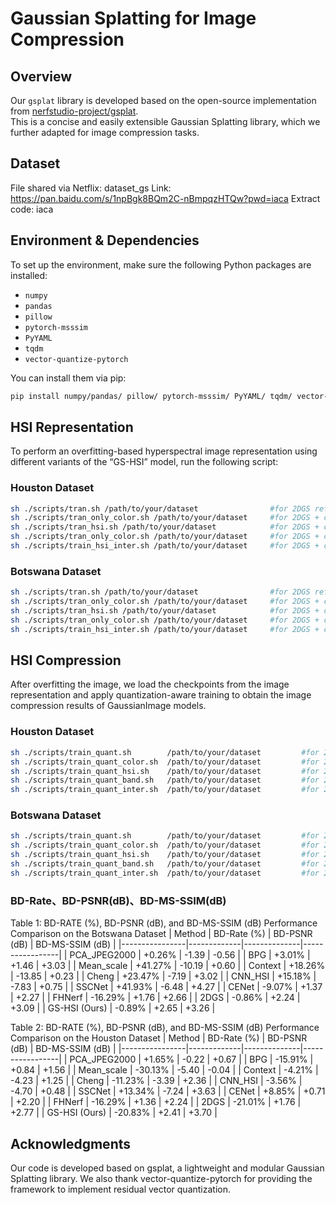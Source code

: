 # Gaussian Splatting for Image Compression

## Overview

Our `gsplat` library is developed based on the open-source implementation from [nerfstudio-project/gsplat](https://github.com/nerfstudio-project/gsplat).  
This is a concise and easily extensible Gaussian Splatting library, which we further adapted for image compression tasks.

## Dataset
File shared via Netflix: dataset_gs 
Link: https://pan.baidu.com/s/1npBgk8BQm2C-nBmpqzHTQw?pwd=iaca Extract code: iaca

## Environment & Dependencies

To set up the environment, make sure the following Python packages are installed:

- `numpy`  
- `pandas`  
- `pillow`  
- `pytorch-msssim`  
- `PyYAML`  
- `tqdm`  
- `vector-quantize-pytorch`  

You can install them via pip:

```bash
pip install numpy/pandas/ pillow/ pytorch-msssim/ PyYAML/ tqdm/ vector-quantize-pytorch/
```
## HSI Representation

To perform an overfitting-based hyperspectral image representation using different variants of the “GS-HSI” model, run the following script:

### Houston Dataset

```bash
sh ./scripts/tran.sh /path/to/your/dataset                #for 2DGS reference[14]
sh ./scripts/tran_only_color.sh /path/to/your/dataset     #for 2DGS + color weight W
sh ./scripts/tran_hsi.sh /path/to/your/dataset            #for 2DGS + color weight W + adaptive resampling module
sh ./scripts/tran_only_color.sh /path/to/your/dataset     #for 2DGS + color weight W + reusing cross-band information
sh ./scripts/train_hsi_inter.sh /path/to/your/dataset     #for 2DGS + color weight W + adaptive resampling module + reusing cross-band information(GS-HSI)
```
### Botswana Dataset
```bash
sh ./scripts/tran.sh /path/to/your/dataset                #for 2DGS reference[14]
sh ./scripts/tran_only_color.sh /path/to/your/dataset     #for 2DGS + color weight W
sh ./scripts/tran_hsi.sh /path/to/your/dataset            #for 2DGS + color weight W + adaptive resampling module
sh ./scripts/tran_only_color.sh /path/to/your/dataset     #for 2DGS + color weight W + reusing cross-band information
sh ./scripts/train_hsi_inter.sh /path/to/your/dataset     #for 2DGS + color weight W + adaptive resampling module + reusing cross-band information(GS-HSI)
```
## HSI Compression
After overfitting the image, we load the checkpoints from the image representation and apply quantization-aware training to obtain the image compression results of GaussianImage models.

### Houston Dataset
```bash
sh ./scripts/train_quant.sh        /path/to/your/dataset         #for 2DGS reference[14] + attribute-aware quantization module
sh ./scripts/train_quant_color.sh  /path/to/your/dataset         #for 2DGS + color weight W + attribute-aware quantization module
sh ./scripts/train_quant_hsi.sh    /path/to/your/dataset         #for 2DGS + color weight W + adaptive resampling module + attribute-aware quantization module
sh ./scripts/train_quant_band.sh   /path/to/your/dataset         #for 2DGS + color weight W+ reusing cross-band information + attribute-aware quantization module
sh ./scripts/train_quant_inter.sh  /path/to/your/dataset         #for 2DGS + color weight W+ reusing cross-band information + adaptive resampling module + attribute-aware quantization module
```
### Botswana Dataset
```bash
sh ./scripts/train_quant.sh        /path/to/your/dataset         #for 2DGS reference[14] + attribute-aware quantization module
sh ./scripts/train_quant_color.sh  /path/to/your/dataset         #for 2DGS + color weight W + attribute-aware quantization module
sh ./scripts/train_quant_hsi.sh    /path/to/your/dataset         #for 2DGS + color weight W + adaptive resampling module + attribute-aware quantization module
sh ./scripts/train_quant_band.sh   /path/to/your/dataset         #for 2DGS + color weight W+ reusing cross-band information + attribute-aware quantization module
sh ./scripts/train_quant_inter.sh  /path/to/your/dataset         #for 2DGS + color weight W+ reusing cross-band information + adaptive resampling module + attribute-aware quantization module
```

### BD-Rate、BD-PSNR(dB)、BD-MS-SSIM(dB)

Table 1: BD-RATE (%), BD-PSNR (dB), and BD-MS-SSIM (dB) Performance Comparison on the Botswana Dataset
| Method         | BD-Rate (%) | BD-PSNR (dB) | BD-MS-SSIM (dB) |
|----------------|-------------|--------------|-----------------|
| PCA_JPEG2000   | +0.26%      | -1.39        | -0.56           |
| BPG            | +3.01%      | +1.46        | +3.03           |
| Mean_scale     | +41.27%     | -10.19       | +0.60           |
| Context        | +18.26%     | -13.85       | +0.23           |
| Cheng          | +23.47%     | -7.19        | +3.02           |
| CNN_HSI        | +15.18%     | -7.83        | +0.75           |
| SSCNet         | +41.93%     | -6.48        | +4.27           |
| CENet          | -9.07%      | +1.37        | +2.27           |
| FHNerf         | -16.29%     | +1.76        | +2.66           |
| 2DGS           | -0.86%      | +2.24        | +3.09           |
| GS-HSI (Ours)  | -0.89%      | +2.65        | +3.26           |

Table 2: BD-RATE (%), BD-PSNR (dB), and BD-MS-SSIM (dB) Performance Comparison on the Houston Dataset
| Method         | BD-Rate (%) | BD-PSNR (dB) | BD-MS-SSIM (dB) |
|----------------|-------------|--------------|-----------------|
| PCA_JPEG2000   | +1.65%      | -0.22        | +0.67           |
| BPG            | -15.91%     | +0.84        | +1.56           |
| Mean_scale     | -30.13%     | -5.40        | -0.04           |
| Context        | -4.21%      | -4.23        | +1.25           |
| Cheng          | -11.23%     | -3.39        | +2.36           |
| CNN_HSI        | -3.56%      | -4.70        | +0.48           |
| SSCNet         | +13.34%     | -7.24        | +3.63           |
| CENet          | +8.85%      | +0.71        | +2.20           |
| FHNerf         | -16.29%     | +1.36        | +2.24           |
| 2DGS           | -21.01%     | +1.76        | +2.77           |
| GS-HSI (Ours)  | -20.83%     | +2.41        | +3.70           |


## Acknowledgments
Our code is developed based on gsplat, a lightweight and modular Gaussian Splatting library.
We also thank vector-quantize-pytorch for providing the framework to implement residual vector quantization.





